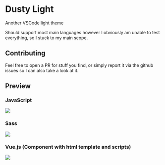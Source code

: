 # Dusty Light

Another VSCode light theme

Should support most main languages however I obviously am unable to test everything, so I stuck to my main scope.

## Contributing

Feel free to open a PR for stuff you find, or simply report it via the github issues so I can also take a look at it.

## Preview

### JavaScript

![](https://image.prntscr.com/image/ef7bIF09Q8q-edkahdfdzg.png)

### Sass

![](https://image.prntscr.com/image/CAja2n43SfyX6c9Z5BuLHQ.png)

### Vue.js (Component with html template and scripts)

![](https://image.prntscr.com/image/oW5RtCkrQ7O4omgeU5GM5Q.png)
